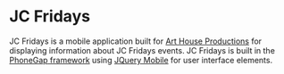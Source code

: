 JC Fridays
============

JC Fridays is a mobile application built for [Art House Productions](http://www.arthouseproductions.org/) for displaying 
information about JC Fridays events. JC Fridays is built in the [PhoneGap framework](http://phonegap.com/)
using [JQuery Mobile](http://jquerymobile.com/) for user interface elements.